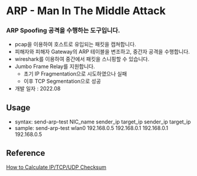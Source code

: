 # ARP - Man In The Middle Attack
### ARP Spoofing 공격을 수행하는 도구입니다.
- pcap을 이용하여 호스트로 유입되는 패킷을 캡쳐합니다.
- 피해자와 피해자 Gateway의 ARP 테이블을 변조하고, 중간자 공격을 수행합니다.
- wireshark를 이용하여 중간에서 패킷을 스니핑할 수 있습니다.
- Jumbo Frame Relay를 지원합니다.
  - 초기 IP Fragmentation으로 시도하였으나 실패
  - 이후 TCP Segmentation으로 성공
- 개발 일자 : 2022.08

## Usage
- syntax: send-arp-test NIC_name sender_ip target_ip sender_ip target_ip
- sample: send-arp-test wlan0 192.168.0.5 192.168.0.1 192.168.0.1 192.168.0.5

## Reference
[How to Calculate IP/TCP/UDP Checksum](https://gist.github.com/david-hoze/0c7021434796997a4ca42d7731a7073a)

